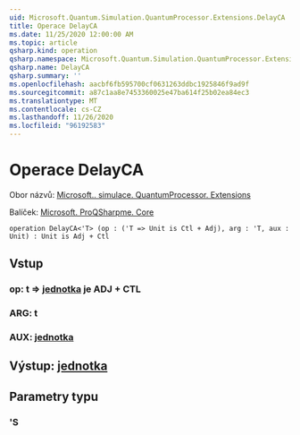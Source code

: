 ```yaml
---
uid: Microsoft.Quantum.Simulation.QuantumProcessor.Extensions.DelayCA
title: Operace DelayCA
ms.date: 11/25/2020 12:00:00 AM
ms.topic: article
qsharp.kind: operation
qsharp.namespace: Microsoft.Quantum.Simulation.QuantumProcessor.Extensions
qsharp.name: DelayCA
qsharp.summary: ''
ms.openlocfilehash: aacbf6fb595700cf0631263ddbc1925846f9ad9f
ms.sourcegitcommit: a87c1aa8e7453360025e47ba614f25b02ea84ec3
ms.translationtype: MT
ms.contentlocale: cs-CZ
ms.lasthandoff: 11/26/2020
ms.locfileid: "96192583"
---
```

# <a name="delayca-operation"></a>Operace DelayCA

Obor názvů: [Microsoft.. simulace. QuantumProcessor. Extensions](xref:Microsoft.Quantum.Simulation.QuantumProcessor.Extensions)

Balíček: [Microsoft. ProQSharpme. Core](https://nuget.org/packages/Microsoft.Quantum.QSharp.Core)




```qsharp
operation DelayCA<'T> (op : ('T => Unit is Ctl + Adj), arg : 'T, aux : Unit) : Unit is Adj + Ctl
```


## <a name="input"></a>Vstup

### <a name="op--t--unit--is-adj--ctl"></a>op: t => [jednotka](xref:microsoft.quantum.lang-ref.unit)  je ADJ + CTL




### <a name="arg--t"></a>ARG: t




### <a name="aux--unit"></a>AUX: [jednotka](xref:microsoft.quantum.lang-ref.unit)





## <a name="output--unit"></a>Výstup: [jednotka](xref:microsoft.quantum.lang-ref.unit)



## <a name="type-parameters"></a>Parametry typu

### <a name="t"></a>'S

